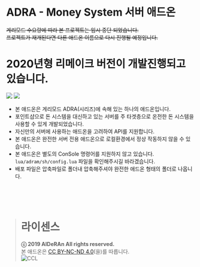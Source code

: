 # ADRA - Money System 서버 애드온
~~게리모드 수요량에 따라 본 프로젝트는 임시 중단 되었습니다.~~    
~~프로젝트가 재개된다면 다른 애드온 이름으로 다시 진행될 예정입니다.~~
# 2020년형 리메이크 버전이 개발진행되고 있습니다.


![](https://cdn.discordapp.com/attachments/542387372453527565/615917163685085225/1.png)
![](https://cdn.discordapp.com/attachments/542387372453527565/615917164410568705/3.png)

- 본 애드온은 게리모드 ADRA(시리즈)에 속해 있는 하나의 애드온입니다.    
- 포인트샵으로 돈 시스템을 대신하고 있는 서버를 주 타겟층으로 온전한 돈 시스템을 사용할 수 있게 개발되었습니다.    
- 자신만의 서버에 사용하는 애드온을 고려하여 API를 지원합니다.
- 본 애드온은 완전한 서버 전용 애드온으로 로컬환경에서 정상 작동하지 않을 수 있습니다.    
- 본 애드온은 별도의 ConSole 명령어를 지원하지 않고 있습니다. ``lua/adram/sh/config.lua`` 파일을 확인해주시길 바라겠습니다.    
- 배포 파일은 압축파일로 폴더내 압축해주셔야 완전한 애드온 형태의 폴더로 나옵니다.
<br/>

<br/>
<br/>

> # 라이센스
> **ⓒ 2019 AlDeRAn All rights reserved.**    
> 본 애드온은 [CC BY-NC-ND 4.0](https://creativecommons.org/licenses/by-nc-nd/4.0/)(을)를 따릅니다.    
> ![CCL](https://i.creativecommons.org/l/by-nc-nd/4.0/88x31.png)
